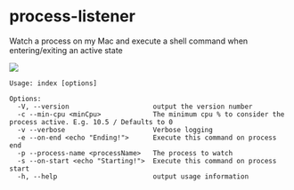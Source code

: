 # process-listener
Watch a process on my Mac and execute a shell command when entering/exiting an active state

![](https://i.ibb.co/1fKC1Dx/Screen-Shot-2019-07-24-at-12-25-18-PM.png)

```shell
Usage: index [options]

Options:
  -V, --version                     output the version number
  -c --min-cpu <minCpu>             The minimum cpu % to consider the process active. E.g. 10.5 / Defaults to 0
  -v --verbose                      Verbose logging
  -e --on-end <echo "Ending!">      Execute this command on process end
  -p --process-name <processName>   The process to watch
  -s --on-start <echo "Starting!">  Execute this command on process start
  -h, --help                        output usage information
 ```

